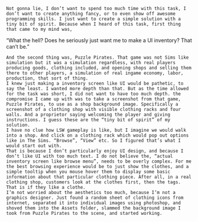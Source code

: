 	Not gonna lie, I don’t want to spend too much time with this task, I don’t want to create anything fancy, or to even show off awesome programming skills. I just want to create a simple solution with a tiny bit of spirit. Because when I heard of this task, first thing that came to my mind was,

“What the hell? Does he seriously just want me to make a UI inventory? That can’t be.”

	And the second thing was, Puzzle Pirates. That game was not Sims like simulation but it was a simulation regardless, with real players producing goods, clothing included, and opening shops and selling them there to other players, a simulation of real ingame economy, labor, production, that sort of thing.
	I knew just making a inventory screen like UI would be pathetic, to say the least. I wanted more depth than that. But as the time allowed for the task was short, I did not want to have too much depth. the compromise I came up with was to take a screenshot from that game, Puzzle Pirates, to use as a shop background image. Specifically a screenshot of a clothing shop with visible clothing racks and four walls. And a proprietor saying welcoming the player and giving instructions. I guess these are the “tiny bit of spirit” of my solution.
	I have no clue how LSW gameplay is like, but I imagine we would walk into a shop. And click on a clothing rack which would pop out options like in The Sims. “Browse”, “View” etc. So I figured that’s what I would start out with.
	That is because I don’t particularly enjoy UI design, and because I don’t like UI with too much text. I do not believe the, “actual inventory screen like browse menu”, needs to be overly complex. For me the best browsing experience would be to just show the clothes, and a simple tooltip when you mouse hover them to display some basic information about that particular clothing piece. After all, in a real clothing shop, customers look at the clothes first, then the tags. That is if they like a clothe.
	I’m not worried about the aesthetics too much, because I’m not a graphics designer. Just found a random sheet of clothing icons from internet, separated it into individual images using photoshop, and shoved them into the Assets folder, slammed the background image I took from Puzzle Pirates to the scene, and started working.